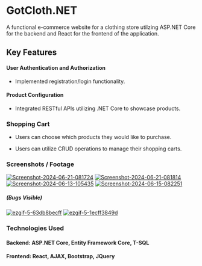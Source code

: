 
# GotCloth.NET

A functional e-commerce website for a clothing store utilzing ASP.NET Core for the backend and React for the frontend of the application.

## Key Features

#### User Authentication and Authorization
- Implemented registration/login functionality.

#### Product Configuration
- Integrated RESTful APIs utilizing .NET Core to showcase products.

### Shopping Cart
- Users can choose which products they would like to purchase.

- Users can utilize CRUD operations to manage their shopping carts.

### Screenshots / Footage

<a href='https://postimg.cc/4mFyQSbH' target='_blank'><img src='https://i.postimg.cc/4mFyQSbH/Screenshot-2024-06-21-081724.png' border='0' alt='Screenshot-2024-06-21-081724'/></a>
<a href='https://postimg.cc/pyFsHwyR' target='_blank'><img src='https://i.postimg.cc/pyFsHwyR/Screenshot-2024-06-21-081814.png' border='0' alt='Screenshot-2024-06-21-081814'/></a>
<a href='https://postimg.cc/rKXJrbdp' target='_blank'><img src='https://i.postimg.cc/rKXJrbdp/Screenshot-2024-06-13-105435.png' border='0' alt='Screenshot-2024-06-13-105435'/></a>
<a href='https://postimg.cc/0MvtTGyh' target='_blank'><img src='https://i.postimg.cc/0MvtTGyh/Screenshot-2024-06-15-082251.png' border='0' alt='Screenshot-2024-06-15-082251'/></a>

##### (Bugs Visible)

<a href='https://postimg.cc/JtgXx0QQ' target='_blank'><img src='https://i.postimg.cc/JtgXx0QQ/ezgif-5-63db8becff.gif' border='0' alt='ezgif-5-63db8becff'/></a>
<a href='https://postimg.cc/QHCJ0v5p' target='_blank'><img src='https://i.postimg.cc/QHCJ0v5p/ezgif-5-1ecff3849d.gif' border='0' alt='ezgif-5-1ecff3849d'/></a>

### Technologies Used
#### Backend: ASP.NET Core, Entity Framework Core, T-SQL

#### Frontend: React, AJAX, Bootstrap, JQuery 